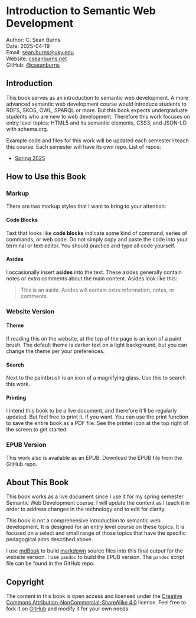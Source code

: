# Introduction to Semantic Web Development

Author: C. Sean Burns  
Date: 2025-04-19  
Email: sean.burns@uky.edu  
Website: [cseanburns.net](https://cseanburns.net)  
GitHub: [@cseanburns](https://github.com/cseanburns)

## Introduction

This book serves as an introduction to semantic web development.
A more advanced semantic web development course would introduce students to RDFS, SKOS, OWL, SPARQL or more.
But this book expects undergraduate students who are new to web development.
Therefore this work focuses on entry level topics: HTML5 and its semantic elements, CSS3, and JSON-LD with schema.org.

Example code and files for this work will be updated each semester I teach this course.
Each semester will have its own repo.
List of repos:

- [Spring 2025](https://github.com/cseanburns/semantic2025)

## How to Use this Book

### Markup

There are two markup styles that I want to bring to your attention:

#### Code Blocks

Text that looks like **code blocks** indicate some kind of command, series of commands, or web code.
Do not simply copy and paste the code into your terminal or text editor.
You should practice and type all code yourself.

#### Asides

I occasionally insert **asides** into the text.
These asides generally contain notes or extra comments about the main content.
Asides look like this:

> This is an aside.
> Asides will contain extra information, notes, or comments.

### Website Version

#### Theme

If reading this on the website, at the top of the page is an icon of a paint brush.
The default theme is darker text on a light background, but you can change the theme per your preferences.

#### Search

Next to the paintbrush is an icon of a magnifying glass.
Use this to search this work.

#### Printing

I intend this book to be a live document, and therefore it'll be regularly updated.
But feel free to print it, if you want.
You can use the print function to save the entire book as a PDF file.
See the printer icon at the top right of the screen to get started.

### EPUB Version

This work also is available as an EPUB.
Download the EPUB file from the GitHub repo.

## About This Book

This book works as a live document since I use it for my spring semester Semantic Web Development course.
I will update the content as I teach it in order to address changes in the technology and to edit for clarity.

This book is not a comprehensive introduction to semantic web development.
It is designed for an entry level course on these topics.
It is focused on a select and small range of those topics that have the specific pedagogical aims described above.

I use [mdBook][mdbook] to build [markdown][markdown] source files into this final output for the website version.
I use `pandoc` to build the EPUB version.
The `pandoc` script file can be found in the GitHub repo.

## Copyright

The content in this book is open access and licensed under the
[Creative Commons Attribution-NonCommercial-ShareAlike 4.0][ccbyncsa] license.
Feel free to fork it on [GitHub][semantic_wd_github] and modify it for your own needs.

[semantic_wd_github]:https://github.com/cseanburns/semantic_web_development
[ccbyncsa]:https://creativecommons.org/licenses/by-nc-sa/4.0/
[markdown]:https://www.markdownguide.org/
[mdbook]:https://github.com/rust-lang/mdBook
